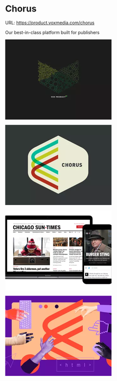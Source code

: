 # Chorus

URL: https://product.voxmedia.com/chorus

Our best-in-class platform built for publishers

![Chorus%203bdbfea2b72e46d7ae317f039897fe4d/voxproduct-logo.533.0.png](Chorus%203bdbfea2b72e46d7ae317f039897fe4d/voxproduct-logo.533.0.png)

![Chorus%203bdbfea2b72e46d7ae317f039897fe4d/chorus.0.png](Chorus%203bdbfea2b72e46d7ae317f039897fe4d/chorus.0.png)

![Chorus%203bdbfea2b72e46d7ae317f039897fe4d/lede.0.png](Chorus%203bdbfea2b72e46d7ae317f039897fe4d/lede.0.png)

![Chorus%203bdbfea2b72e46d7ae317f039897fe4d/chorus_accessibility_illustration_brittany_falussy.0.png](Chorus%203bdbfea2b72e46d7ae317f039897fe4d/chorus_accessibility_illustration_brittany_falussy.0.png)